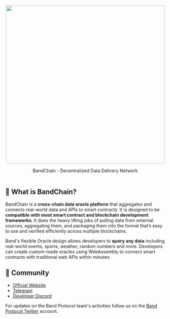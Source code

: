 <p>&nbsp;</p>
<p align="center">

<img src="bandprotocol_logo.svg" width=500>

</p>

<p align="center">
BandChain - Decentralized Data Delivery Network<br/><br/>
</p>

## 🤔 What is BandChain?

BandChain is a **cross-chain data oracle platform** that aggregates and connects real-world data and APIs to smart contracts. It is designed to be **compatible with most smart contract and blockchain development frameworks**. It does the heavy lifting jobs of pulling data from external sources, aggregating them, and packaging them into the format that’s easy to use and verified efficiently across multiple blockchains.

Band's flexible Oracle design allows developers to **query any data** including real-world events, sports, weather, random numbers and more. Developers can create custom-made oracles using WebAssembly to connect smart contracts with traditional web APIs within minutes.

## 💬 Community

- [Official Website](https://bandprotocol.com)
- [Telegram](https://t.me/bandprotocol)
- [Developer Discord](https://discord.com/invite/3t4bsY7)

For updates on the Band Protocol team's activities follow us on the [Band Protocol Twitter](https://twitter.com/bandprotocol) account.
